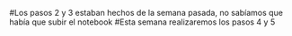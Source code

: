 #Los pasos 2 y 3 estaban hechos de la semana pasada, no sabíamos que había que subir el notebook
#Esta semana realizaremos los pasos 4 y 5
